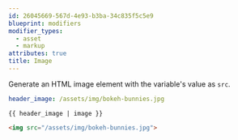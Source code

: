 ```yaml
---
id: 26045669-567d-4e93-b3ba-34c835f5c5e9
blueprint: modifiers
modifier_types:
  - asset
  - markup
attributes: true
title: Image
---
```

Generate an HTML image element with the variable's value as `src`.

```yaml
header_image: /assets/img/bokeh-bunnies.jpg
```

```
{{ header_image | image }}
```

```html
<img src="/assets/img/bokeh-bunnies.jpg">
```
